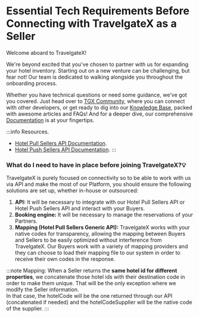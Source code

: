 ﻿---
sidebar_position: 2
---

# Essential Tech Requirements Before Connecting with TravelgateX as a Seller

Welcome aboard to TravelgateX!

We're beyond excited that you've chosen to partner with us for expanding your hotel inventory. Starting out on a new venture can be challenging, but fear not! Our team is dedicated to walking alongside you throughout the onboarding process.

Whether you have technical questions or need some guidance, we've got you covered. Just head over to [TGX Community](https://community.travelgatex.com/), where you can connect with other developers, or get ready to dig into our [Knowledge Base](/kb), packed with awesome articles and FAQs! And for a deeper dive, our comprehensive [Documentation](/docs/get-started/connectivity-products) is at your fingertips.

:::info Resources.
- [Hotel Pull Sellers API Documentation](/docs/apis/for-sellers/hotel-pull-sellers-api/overview).
- [Hotel Push Sellers API Documentation](/docs/apis/for-sellers/hotel-push-sellers-api/quickstart).
:::

### What do I need to have in place before joining TravelgateX?💡
TravelgateX is purely focused on connectivity so to be able to work with us via API and make the most of our Platform, you should ensure the following solutions are set up, whether in-house or outsourced:

1. **API:** It will be necessary to integrate with our Hotel Pull Sellers API or Hotel Push Sellers API and interact with your Buyers.
1. **Booking engine:** It will be necessary to manage the reservations of your Partners.
1. **Mapping (Hotel Pull Sellers Generic API):** TravelgateX works with your native codes for transparency, allowing the mapping between Buyers and Sellers to be easily optimized without interference from TravelgateX. Our Buyers work with a variety of mapping providers and they can choose to load their mapping file to our system in order to receive their own codes in the response.

:::note Mapping:
When a Seller returns the **same hotel id for different properties**, we concatenate those hotel ids with their destination code in order to make them unique. That will be the only exception where we modify the Seller information.  
In that case, the hotelCode will be the one returned through our API (concatenated if needed) and the hotelCodeSupplier will be the native code of the supplier.
:::